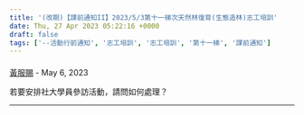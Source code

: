 ```yaml
---
title: '(改期)【課前通知II】2023/5/3第十一梯次天然林復育(生態造林)志工培訓'
date: Thu, 27 Apr 2023 05:22:16 +0000
draft: false
tags: ['--活動行前通知', '志工培訓', '志工培訓', '第十一梯', '課前通知']
---
```



#### 
[黃服賜]( "fshuang100@gmail.com") - <time datetime="2023-05-13 14:40:59">May 6, 2023</time>

若要安排社大學員參訪活動，請問如何處理？
<hr />
